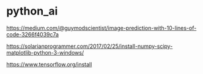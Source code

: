 # python_ai

https://medium.com/@guymodscientist/image-prediction-with-10-lines-of-code-3266f4039c7a

https://solarianprogrammer.com/2017/02/25/install-numpy-scipy-matplotlib-python-3-windows/

https://www.tensorflow.org/install
